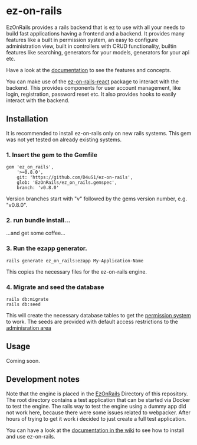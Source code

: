 # ez-on-rails

EzOnRails provides a rails backend that is ez to use with all your needs to build fast applications having a frontend and a backend.
It provides many features like a built in permission system, an easy to configure administration view, built in controllers with CRUD functionality, builtin features like searching, generators for your models, generators for your api etc.

Have a look at the [documentation](https://github.com/D4uS1/ez-on-rails/wiki/Documentation) to see the features and concepts.

You can make use of the [ez-on-rails-react](https://github.com/D4uS1/ez-on-rails-react) package to interact with the backend.
This provides components for user account management, like login, registration, password reset etc.
It also provides hooks to easily interact with the backend.

## Installation
It is recommended to install ez-on-rails only on new rails systems.
This gem was not yet tested on already existing systems.

### 1. Insert the gem to the Gemfile
```
gem 'ez_on_rails',
    '>=0.8.0',
    git: 'https://github.com/D4uS1/ez-on-rails',
    glob: 'EzOnRails/ez_on_rails.gemspec',
    branch: 'v0.8.0'
```

Version branches start with "v" followed by the gems version number, e.g. "v0.8.0".

### 2. run bundle install...
...and get some coffee...

### 3. Run the ezapp generator.
```
rails generate ez_on_rails:ezapp My-Application-Name
```
This copies the necessary files for the ez-on-rails engine.

### 4. Migrate and seed the database
```
rails db:migrate
rails db:seed
```
This will create the necessary database tables to get the [permission system](https://github.com/D4uS1/ez-on-rails/wiki/Permission-System) to work. 
The seeds are provided with default access restrictions to the [adminisration area](https://github.com/D4uS1/ez-on-rails/wiki/Administration-Area)

## Usage
Coming soon.


## Development notes
Note that the engine is placed in the [EzOnRails](https://github.com/D4uS1/ez-on-rails/tree/main/EzOnRails) Directory of this repository. 
The root directory contains a test application that can be started via Docker to test the engine.
The rails way to test the engine using a dummy app did not work here, because there were some issues related to webpacker.
After hours of trying to get it work i decided to just create a full test application.

You can have a look at the [documentation in the wiki](https://github.com/D4uS1/ez-on-rails/wiki/Documentation) to see how to install and use ez-on-rails.
